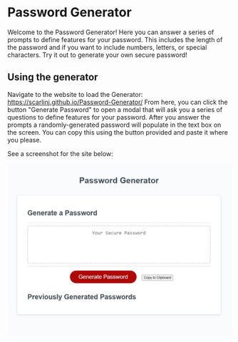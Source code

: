 # Password Generator

Welcome to the Password Generator!  Here you can answer a series of prompts to define features for your password.  This includes the length of the password and if you want to include numbers, letters, or special characters.  Try it out to generate your own secure password!

## Using the generator

Navigate to the website to load the Generator: https://scarlinj.github.io/Password-Generator/
From here, you can click the button "Generate Password" to open a modal that will ask you a series of questions to define features for your password.  After you answer the prompts a randomly-generated password will populate in the text box on the screen.  You can copy this using the button provided and paste it where you please.

See a screenshot for the site below:

![Image of the password generator](./Password%20Generator%20Screenshot.JPG "Password Generator")